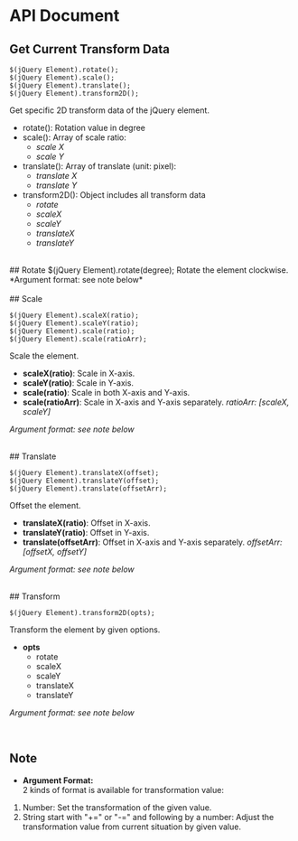 
# API Document

## Get Current Transform Data
    $(jQuery Element).rotate();
    $(jQuery Element).scale();
    $(jQuery Element).translate();
    $(jQuery Element).transform2D();

Get specific 2D transform data of the jQuery element. 

- rotate(): Rotation value in degree
- scale(): Array of scale ratio: 
  + *scale X*
  + *scale Y*
- translate(): Array of translate (unit: pixel):
  + *translate X*
  + *translate Y*
- transform2D(): Object includes all transform data
  + *rotate*
  + *scaleX*
  + *scaleY*
  + *translateX*
  + *translateY*

<div><br></div>
## Rotate
    $(jQuery Element).rotate(degree);
Rotate the element clockwise.  
*Argument format: see note below*

<div><br></div>
## Scale

    $(jQuery Element).scaleX(ratio);
    $(jQuery Element).scaleY(ratio);
    $(jQuery Element).scale(ratio);
    $(jQuery Element).scale(ratioArr);
Scale the element.

- **scaleX(ratio)**: Scale in X-axis.
- **scaleY(ratio)**: Scale in Y-axis.
- **scale(ratio)**: Scale in both X-axis and Y-axis.
- **scale(ratioArr)**: Scale in X-axis and Y-axis separately. *ratioArr: [scaleX, scaleY]*

*Argument format: see note below*

<div><br></div>
## Translate

    $(jQuery Element).translateX(offset);
    $(jQuery Element).translateY(offset);
    $(jQuery Element).translate(offsetArr);
Offset the element.

- **translateX(ratio)**: Offset in X-axis.
- **translateY(ratio)**: Offset in Y-axis.
- **translate(offsetArr)**: Offset in X-axis and Y-axis separately. *offsetArr: [offsetX, offsetY]*

*Argument format: see note below*

<div><br></div>
## Transform

    $(jQuery Element).transform2D(opts);
Transform the element by given options.
 
- **opts**
  + rotate
  + scaleX
  + scaleY
  + translateX
  + translateY

*Argument format: see note below*

<div><br></div>

## Note
- **Argument Format:**  
2 kinds of format is available for transformation value:  
 1. Number: Set the transformation of the given value.  
 2. String start with "+=" or "-=" and following by a number: Adjust the transformation value from current situation by given value.

